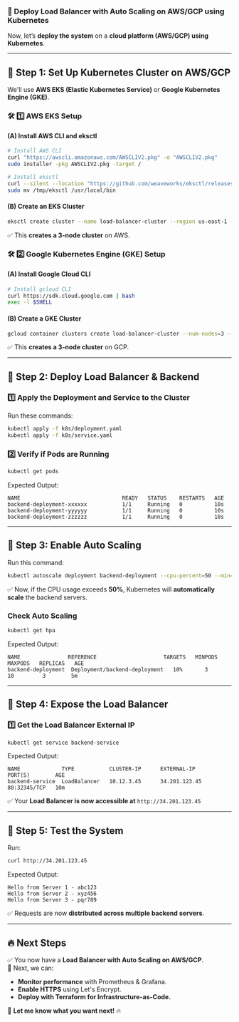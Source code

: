 ### **🚀 Deploy Load Balancer with Auto Scaling on AWS/GCP using Kubernetes**
Now, let’s **deploy the system** on a **cloud platform (AWS/GCP) using Kubernetes**.

---

## **📌 Step 1: Set Up Kubernetes Cluster on AWS/GCP**
We'll use **AWS EKS (Elastic Kubernetes Service)** or **Google Kubernetes Engine (GKE)**.

### **🛠 1️⃣ AWS EKS Setup**
#### **(A) Install AWS CLI and eksctl**
```bash
# Install AWS CLI
curl "https://awscli.amazonaws.com/AWSCLIV2.pkg" -o "AWSCLIV2.pkg"
sudo installer -pkg AWSCLIV2.pkg -target /

# Install eksctl
curl --silent --location "https://github.com/weaveworks/eksctl/releases/latest/download/eksctl_$(uname -s)_amd64.tar.gz" | tar xz -C /tmp
sudo mv /tmp/eksctl /usr/local/bin
```

#### **(B) Create an EKS Cluster**
```bash
eksctl create cluster --name load-balancer-cluster --region us-east-1 --nodes 3
```
✅ This **creates a 3-node cluster** on AWS.

### **🛠 2️⃣ Google Kubernetes Engine (GKE) Setup**
#### **(A) Install Google Cloud CLI**
```bash
# Install gcloud CLI
curl https://sdk.cloud.google.com | bash
exec -l $SHELL
```

#### **(B) Create a GKE Cluster**
```bash
gcloud container clusters create load-balancer-cluster --num-nodes=3 --zone=us-central1-a
```
✅ This **creates a 3-node cluster** on GCP.

---

## **📌 Step 2: Deploy Load Balancer & Backend**
### **1️⃣ Apply the Deployment and Service to the Cluster**
Run these commands:
```bash
kubectl apply -f k8s/deployment.yaml
kubectl apply -f k8s/service.yaml
```

### **2️⃣ Verify if Pods are Running**
```bash
kubectl get pods
```
Expected Output:
```
NAME                                READY   STATUS    RESTARTS   AGE
backend-deployment-xxxxxx           1/1     Running   0          10s
backend-deployment-yyyyyy           1/1     Running   0          10s
backend-deployment-zzzzzz           1/1     Running   0          10s
```

---

## **📌 Step 3: Enable Auto Scaling**
Run this command:
```bash
kubectl autoscale deployment backend-deployment --cpu-percent=50 --min=3 --max=10
```
✅ Now, if the CPU usage exceeds **50%**, Kubernetes will **automatically scale** the backend servers.

### **Check Auto Scaling**
```bash
kubectl get hpa
```
Expected Output:
```
NAME               REFERENCE                     TARGETS   MINPODS   MAXPODS   REPLICAS   AGE
backend-deployment  Deployment/backend-deployment   10%       3        10         3        5m
```

---

## **📌 Step 4: Expose the Load Balancer**
### **1️⃣ Get the Load Balancer External IP**
```bash
kubectl get service backend-service
```
Expected Output:
```
NAME             TYPE           CLUSTER-IP      EXTERNAL-IP      PORT(S)        AGE
backend-service  LoadBalancer   10.12.3.45      34.201.123.45    80:32345/TCP   10m
```
✅ Your **Load Balancer is now accessible at** `http://34.201.123.45`

---

## **📌 Step 5: Test the System**
Run:
```bash
curl http://34.201.123.45
```
Expected Output:
```
Hello from Server 1 - abc123
Hello from Server 2 - xyz456
Hello from Server 3 - pqr789
```
✅ Requests are now **distributed across multiple backend servers**.

---

## **🔥 Next Steps**
✅ You now have a **Load Balancer with Auto Scaling on AWS/GCP**.  
🎯 Next, we can:
- **Monitor performance** with Prometheus & Grafana.  
- **Enable HTTPS** using Let's Encrypt.  
- **Deploy with Terraform for Infrastructure-as-Code.**

🚀 **Let me know what you want next!** 🔥